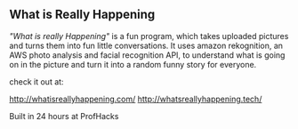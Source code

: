 What is Really Happening
------------------------
*"What is really Happening"* is a fun program, which takes uploaded pictures and turns them into fun little conversations. It uses amazon rekognition, an AWS photo analysis and facial recognition API, to understand what is going on in the picture and turn it into a random funny story for everyone.

check it out at:

http://whatisreallyhappening.com/
http://whatsreallyhappening.tech/

Built in 24 hours at ProfHacks
